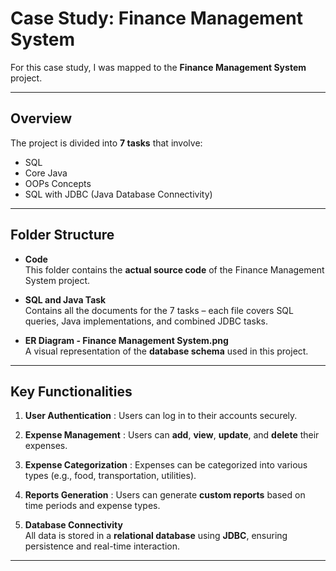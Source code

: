 # Case Study: Finance Management System

For this case study, I was mapped to the **Finance Management System** project.

---

## Overview

The project is divided into **7 tasks** that involve:

- SQL
- Core Java
- OOPs Concepts
- SQL with JDBC (Java Database Connectivity)

---
## Folder Structure

- **Code**  
  This folder contains the **actual source code** of the Finance Management System project.

- **SQL and Java Task**  
  Contains all the documents for the 7 tasks – each file covers SQL queries, Java implementations, and combined JDBC tasks.

- **ER Diagram - Finance Management System.png**  
  A visual representation of the **database schema** used in this project.

---

## Key Functionalities

1. **User Authentication**  :  Users can log in to their accounts securely.

2. **Expense Management**   :  Users can **add**, **view**, **update**, and **delete** their expenses.

3. **Expense Categorization**  : Expenses can be categorized into various types (e.g., food, transportation, utilities).

4. **Reports Generation**  : Users can generate **custom reports** based on time periods and expense types.

5. **Database Connectivity**  
   All data is stored in a **relational database** using **JDBC**, ensuring persistence and real-time interaction.

---


